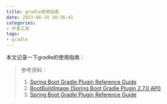 ```yaml
---
title: gradle使用指南
date: 2023-08-10 10:36:41
categories:
- 开发工具
tags:
- gradle
---
```

本文记录一下gradle的使用指南：
<!--more-->

> 参考资料：
> 1. [Spring Boot Gradle Plugin Reference Guide](https://docs.spring.io/spring-boot/docs/current/gradle-plugin/reference/htmlsingle/)
> 2. [BootBuildImage (Spring Boot Gradle Plugin 2.7.0 API)](https://docs.spring.io/spring-boot/docs/2.7.0/gradle-plugin/api/index.html?org/springframework/boot/gradle/tasks/bundling/BootBuildImage.html)
> 3. [Spring Boot Gradle Plugin Reference Guide](https://docs.spring.io/spring-boot/docs/2.7.5/gradle-plugin/reference/htmlsingle/#build-image.customization)



